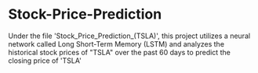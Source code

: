 # Stock-Price-Prediction
Under the file 'Stock_Price_Prediction_(TSLA)', this project utilizes a neural network called Long Short-Term Memory (LSTM) and analyzes the historical stock prices of "TSLA" over the past 60 days to predict the closing price of 'TSLA'

